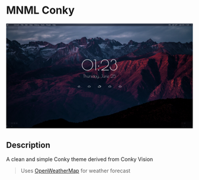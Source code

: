 # MNML Conky
![Preview](https://github.com/VaughnValle/demo/blob/master/preview.png)

## Description
A clean and simple Conky theme derived from Conky Vision
>Uses [OpenWeatherMap](http://openweathermap.org) for weather forecast
